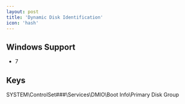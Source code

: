 ```yaml
---
layout: post
title: 'Dynamic Disk Identification'
icon: 'hash'
---
```


## Windows Support

- 7



## Keys

SYSTEM\ControlSet###\Services\DMIO\Boot Info\Primary Disk Group

